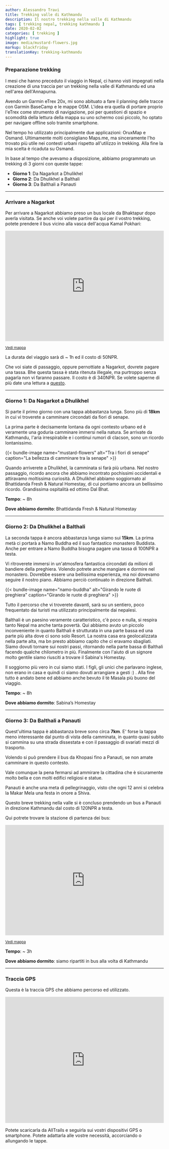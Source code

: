 ```yaml
---
author: Alessandro Travi
title: Trekking valle di Kathmandu
description: Il nostro trekking nella valle di Kathmandu
tags: [ trekking nepal, trekking kathmandu ]
date: 2020-02-02
categories: [ trekking ]
highlight: true
image: media/mustard-flowers.jpg
markup: blackfriday
translationKey: trekking-kathmandu
---
```


### **Preparazione trekking**

I mesi che hanno preceduto il viaggio in Nepal, ci hanno visti impegnati nella creazione di una traccia per un trekking nella valle di Kathmandu ed una nell'area dell'Annapurna. 

Avendo un Garmin eTrex 20x, mi sono abituato a fare il planning delle tracce con Garmin BaseCamp e le mappe OSM. L'idea era quella di portare proprio l'eTrex come strumento di navigazione, poi per questioni di spazio e scomodità della lettura della mappa su uno schermo così piccolo, ho optato per navigare offline solo tramite smartphone.

Nel tempo ho utilizzato principalmente due applicazioni: OruxMap e Osmand. Ultimamente molti consigliano Maps.me, ma sinceramente l'ho trovato più utile nei contesti urbani rispetto all'utilizzo in trekking. Alla fine la mia scelta è ricaduta su Osmand.

In base al tempo che avevamo a disposizione, abbiamo programmato un trekking di 3 giorni con queste tappe:

 - **Giorno 1**: Da Nagarkot a Dhulikhel
 - **Giorno 2**: Da Dhulikhel a Balthali
 - **Giorno 3**: Da Balthali a Panauti

----------

### **Arrivare a Nagarkot**

Per arrivare a Nagarkot abbiamo preso un bus locale da Bhaktapur dopo averla visitata. Se anche voi volete partire da qui per il vostro trekking, potete prendere il bus vicino alla vasca dell'acqua Kamal Pokhari:

<iframe width="100%" height="350" frameborder="0" scrolling="no" marginheight="0" marginwidth="0" src="https://www.openstreetmap.org/export/embed.html?bbox=85.43104469776154%2C27.66889131113201%2C85.43394148349762%2C27.671005474435237&amp;layer=mapnik&amp;marker=27.669948397896686%2C85.43249309062958"></iframe>

<small><a href="https://www.openstreetmap.org/?mlat=27.66995&amp;mlon=85.43249#map=19/27.66995/85.43249" target="_blank">Vedi mappa</a></small>


La durata del viaggio sarà di ~ 1h ed il costo di 50NPR.

Che voi siate di passaggio, oppure pernottiate a Nagarkot, dovrete pagare una tassa. Bhe questa tassa è stata ritenuta illegale, ma purtroppo senza pagarla non vi faranno passare. Il costo è di 340NPR.
Se volete saperne di più date una lettura a [questo](https://www.thelongestwayhome.com/travel-guides/nepal/nagarkot/nagarkot-guide.html#fees5).

----------

### **Giorno 1: Da Nagarkot a Dhulikhel**

Si parte il primo giorno con una tappa abbastanza lunga. Sono più di **18km** in cui vi troverete a camminare circondati da fiori di senape. 

La prima parte è decisamente lontana da ogni contesto urbano ed è veramente una goduria camminare immersi nella natura. Se arrivate da Kathmandu, l'aria irrespirabile e i continui rumori di clacson, sono un ricordo lontanissimo. 

{{< bundle-image name="mustard-flowers" alt="Tra i fiori di senape" caption="La bellezza di camminare tra la senape" >}}

Quando arriverete a Dhulikhel, la camminata si farà più urbana. Nel nostro passaggio, ricordo ancora che abbiamo incontrato pochissimi occidentali e attiravamo moltissima curiosità. A Dhulikhel abbiamo soggiornato al Bhattidanda Fresh & Natural Homestay, di cui portiamo ancora un bellissimo ricordo. Grandissima ospitalità ed ottimo Dal Bhat.

**Tempo**: ~ 8h

**Dove abbiamo dormito**: Bhattidanda Fresh & Natural Homestay

----------

### **Giorno 2: Da Dhulikhel a Balthali**

La seconda tappa è ancora abbastanza lunga siamo sui **15km**. La prima metà ci portarà a Namo Buddha ed il suo fantastico monastero Buddista. Anche per entrare a Namo Buddha bisogna pagare una tassa di 100NPR a testa. 

Vi ritroverete immersi in un'atmosfera fantastica circondati da milioni di bandiere della preghiera. Volendo potrete anche mangiare e dormire nel monastero. Dovrebbe essere una bellissima esperienza, ma noi dovevamo seguire il nostro piano. Abbiamo perciò continuato in direzione Balthali.

{{< bundle-image name="namo-buddha" alt="Girando le ruote di preghiera" caption="Girando le ruote di preghiera" >}}

Tutto il percorso che vi troverete davanti, sarà su un sentiero, poco frequentato dai turisti ma utilizzato principalmente dai nepalesi.

Balthali è un paesino veramente caratteristico, c'è poco e nulla, si respira tanto Nepal ma anche tanta povertà. Qui abbiamo avuto un piccolo inconveniente in quanto Balthali è strutturata in una parte bassa ed una parte più alta dove ci sono solo Resort. La nostra casa era geolocalizzata nella parte alta, ma bn presto abbiamo capito che ci eravamo sbagliati. Siamo dovuti tornare sui nostri passi, ritornando nella parte bassa di Balthali facendo qualche chilometro in più. Finalmente con l'aiuto di un signore molto gentile siamo riusciti a trovare il Sabina's Homestay.

Il soggiorno più vero in cui siamo stati. I figli, gli unici che parlavano inglese, non erano in casa e quindi ci siamo dovuti arrangiare a gesti :) . Alla fine tutto è andato bene ed abbiamo anche bevuto il tè Masala più buono del viaggio.

**Tempo**: ~ 8h

**Dove abbiamo dormito**: Sabina’s Homestay

----------

### **Giorno 3: Da Balthali a Panauti**

Quest'ultima tappa è abbastanza breve sono circa **7km**. E' forse la tappa meno interessante dal punto di vista della camminata, in quanto quasi subito si cammina su una strada dissestata e con il passaggio di svariati mezzi di trasporto. 

Volendo si può prendere il bus da Khopasi fino a Panauti, se non amate camminare in questo contesto.

Vale comunque la pena fermarsi ad ammirare la cittadina che è sicuramente molto bella e con molti edifici religiosi e statue. 

Panauti è anche una meta di pellegrinaggio, visto che ogni 12 anni si celebra la Makar Mela una festa in onore a Shiva.

Questo breve trekking nella valle si è concluso prendendo un bus a Panauti in direzione Kathmandu dal costo di 120NPR a testa.

Qui potrete trovare la stazione di partenza dei bus:

<iframe width="100%" height="350" frameborder="0" scrolling="no" marginheight="0" marginwidth="0" src="https://www.openstreetmap.org/export/embed.html?bbox=85.51176309585573%2C27.585879301373996%2C85.5146598815918%2C27.58799506854075&amp;layer=mapnik&amp;marker=27.58693719006014%2C85.51321148872375"></iframe>

<small><a href="https://www.openstreetmap.org/?mlat=27.58694&amp;mlon=85.51321#map=19/27.58694/85.51321" target="_blank">Vedi mappa</a></small>

**Tempo**: ~ 3h

**Dove abbiamo dormito**: siamo ripartiti in bus alla volta di Kathmandu

----------

### **Traccia GPS**

Questa è la traccia GPS che abbiamo percorso ed utilizzato.

<iframe src="https://www.alltrails.com/widget/map/map--104820?u=m" width="100%" height="400" frameborder="0" marginheight="0" marginwidth="0" scrolling="no" title="AllTrails: Trail Guides and Maps for Hiking, Camping, and Running"></iframe>

Potete scaricarla da AllTrails e seguirla sui vostri dispositivi GPS o smartphone. Potete adattarla alle vostre necessità, accorciando o allungando le tappe.
